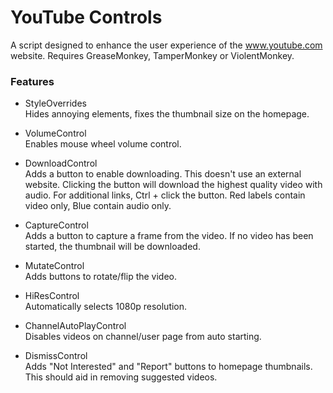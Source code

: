 YouTube Controls
================

A script designed to enhance the user experience of the www.youtube.com website. Requires GreaseMonkey, TamperMonkey or ViolentMonkey.

### Features

* StyleOverrides  
Hides annoying elements, fixes the thumbnail size on the homepage.

* VolumeControl  
Enables mouse wheel volume control.

* DownloadControl  
Adds a button to enable downloading. This doesn't use an external website. Clicking the button will download the highest quality video with audio. For additional links, Ctrl + click the button. Red labels contain video only, Blue contain audio only.

* CaptureControl  
Adds a button to capture a frame from the video. If no video has been started, the thumbnail will be downloaded.

* MutateControl  
Adds buttons to rotate/flip the video.

* HiResControl  
Automatically selects 1080p resolution.

* ChannelAutoPlayControl  
Disables videos on channel/user page from auto starting.

* DismissControl  
Adds "Not Interested" and "Report" buttons to homepage thumbnails. This should aid in removing suggested videos.
